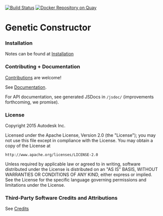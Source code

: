 [![Build Status](https://travis-ci.org/autodesk-bionano/genome-designer.svg?branch=master)](https://travis-ci.org/autodesk-bionano/genome-designer)
[![Docker Repository on Quay](https://quay.io/repository/autodesk_bionano/gctor_webapp/status "Docker Repository on Quay")](https://quay.io/repository/autodesk_bionano/genomedesigner_genome-designer)

# Genetic Constructor

### Installation

Notes can be found at [Installation](docs/installation/installation.md)

### Contributing + Documentation

[Contributions](./CONTRIBUTING.md) are welcome!

See [Documentation](docs/README.md).

For API documentation, see generated JSDocs in `/jsdoc/` (improvements forthcoming, we promise).

### License

Copyright 2015 Autodesk Inc.

Licensed under the Apache License, Version 2.0 (the "License");
you may not use this file except in compliance with the License.
You may obtain a copy of the License at

    http://www.apache.org/licenses/LICENSE-2.0

Unless required by applicable law or agreed to in writing, software
distributed under the License is distributed on an "AS IS" BASIS,
WITHOUT WARRANTIES OR CONDITIONS OF ANY KIND, either express or implied.
See the License for the specific language governing permissions and
limitations under the License.

### Third-Party Software Credits and Attributions

See [Credits](docs/credits.md)
